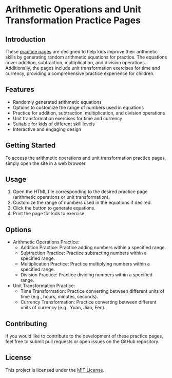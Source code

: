# Arithmetic Operations and Unit Transformation Practice Pages

## Introduction
These [practice pages](frosttear.github.io/CalculationGenerator/) are designed to help kids improve their arithmetic skills by generating random arithmetic equations for practice. The equations cover addition, subtraction, multiplication, and division operations. Additionally, the pages include unit transformation exercises for time and currency, providing a comprehensive practice experience for children.

## Features
- Randomly generated arithmetic equations
- Options to customize the range of numbers used in equations
- Practice for addition, subtraction, multiplication, and division operations
- Unit transformation exercises for time and currency
- Suitable for kids of different skill levels
- Interactive and engaging design

## Getting Started
To access the arithmetic operations and unit transformation practice pages, simply open the site in a web browser.

## Usage
1. Open the HTML file corresponding to the desired practice page (arithmetic operations or unit transformation).
2. Customize the range of numbers used in the equations if desired.
3. Click the button to generate equations.
4. Print the page for kids to exercise.

## Options
- Arithmetic Operations Practice:
  - Addition Practice: Practice adding numbers within a specified range.
  - Subtraction Practice: Practice subtracting numbers within a specified range.
  - Multiplication Practice: Practice multiplying numbers within a specified range.
  - Division Practice: Practice dividing numbers within a specified range.
- Unit Transformation Practice:
  - Time Transformation: Practice converting between different units of time (e.g., hours, minutes, seconds).
  - Currency Transformation: Practice converting between different units of currency (e.g., Yuan, Jiao, Fen).

## Contributing
If you would like to contribute to the development of these practice pages, feel free to submit pull requests or open issues on the GitHub repository.

## License
This project is licensed under the [MIT License](LICENSE).
